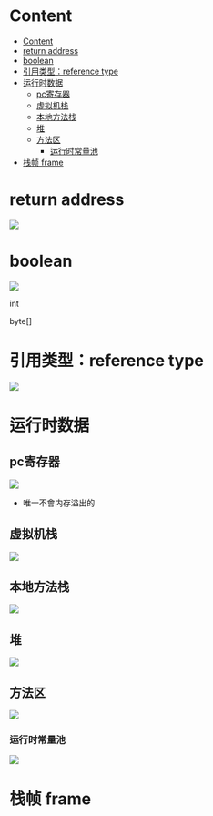 # Content

* [Content](#content)
* [return address](#return-address)
* [boolean](#boolean)
* [引用类型：reference type](#引用类型reference-type)
* [运行时数据](#运行时数据)
  * [pc寄存器](#pc寄存器)
  * [虚拟机栈](#虚拟机栈)
  * [本地方法栈](#本地方法栈)
  * [堆](#堆)
  * [方法区](#方法区)
    * [运行时常量池](#运行时常量池)
* [栈帧 frame](#栈帧-frame)

# return address

![](/static/2022-01-30-15-46-07.png)

# boolean

![](/static/2022-01-30-15-49-21.png)

int

byte[]

# 引用类型：reference type

![](/static/2022-01-30-16-02-16.png)

# 运行时数据

## pc寄存器

![](/static/2022-01-30-17-55-31.png)

* 唯一不會内存溢出的

## 虚拟机栈

![](/static/2022-01-30-18-00-54.png)

## 本地方法栈

![](/static/2022-01-30-18-31-04.png)

## 堆

![](/static/2022-01-30-18-10-54.png)

## 方法区

![](/static/2022-01-30-18-17-06.png)

### 运行时常量池

![](/static/2022-01-30-18-22-06.png)

# 栈帧 frame


